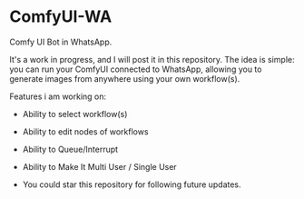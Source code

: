 # ComfyUI-WA
Comfy UI Bot in WhatsApp.

It's a work in progress, and I will post it in this repository. The idea is simple: you can run your ComfyUI connected to WhatsApp, allowing you to generate images from anywhere using your own workflow(s).


Features i am working on:

- Ability to select workflow(s)
- Ability to edit nodes of workflows
- Ability to Queue/Interrupt
- Ability to Make It Multi User / Single User 

- You could star this repository for following future updates.

